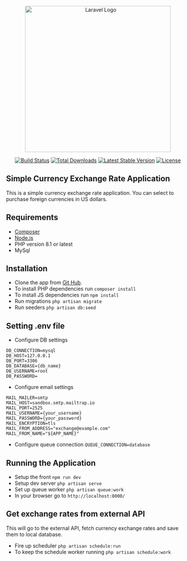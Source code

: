 <p align="center"><a href="https://laravel.com" target="_blank"><img src="https://raw.githubusercontent.com/laravel/art/master/logo-lockup/5%20SVG/2%20CMYK/1%20Full%20Color/laravel-logolockup-cmyk-red.svg" width="400" alt="Laravel Logo"></a></p>

<p align="center">
<a href="https://github.com/laravel/framework/actions"><img src="https://github.com/laravel/framework/workflows/tests/badge.svg" alt="Build Status"></a>
<a href="https://packagist.org/packages/laravel/framework"><img src="https://img.shields.io/packagist/dt/laravel/framework" alt="Total Downloads"></a>
<a href="https://packagist.org/packages/laravel/framework"><img src="https://img.shields.io/packagist/v/laravel/framework" alt="Latest Stable Version"></a>
<a href="https://packagist.org/packages/laravel/framework"><img src="https://img.shields.io/packagist/l/laravel/framework" alt="License"></a>
</p>

## Simple Currency Exchange Rate Application

This is a simple currency exchange rate application. You can select to purchase foreign currencies in US dollars.

## Requirements
- [Composer](https://getcomposer.org/)
- [Node.js](https://nodejs.org/en)
- PHP version 8.1 or latest
- MySql

## Installation

- Clone the app from [Git Hub](https://github.com/slobodannovakovic/menu_tech).
- To install PHP dependencies run ```composer install```
- To install JS dependencies run ```npm install```
- Run migrations ```php artisan migrate```
- Run seeders ```php artisan db:seed```

## Setting .env file

- Configure DB settings
```
DB_CONNECTION=mysql
DB_HOST=127.0.0.1
DB_PORT=3306
DB_DATABASE={db_name}
DB_USERNAME=root
DB_PASSWORD=
```

- Configure email settings
```
MAIL_MAILER=smtp
MAIL_HOST=sandbox.smtp.mailtrap.io
MAIL_PORT=2525
MAIL_USERNAME={your_username}
MAIL_PASSWORD={your_password}
MAIL_ENCRYPTION=tls
MAIL_FROM_ADDRESS="exchange@example.com"
MAIL_FROM_NAME="${APP_NAME}"
```

- Configure queue connection ```QUEUE_CONNECTION=database```

## Running the Application

- Setup the front ```npm run dev```
- Setup dev server ```php artisan serve```
- Set up queue worker ```php artisan queue:work```
- In your browser go to ```http://localhost:8000/```

## Get exchange rates from external API

This will go to the external API, fetch currency exchange rates and save them to local database.

- Fire up scheduler ```php artisan schedule:run```
- To keep the schedule worker running ```php artisan schedule:work```
